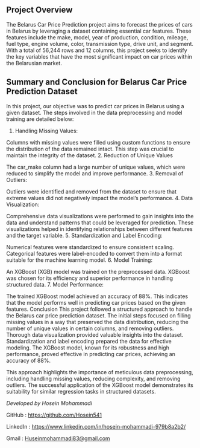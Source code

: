 ## Project Overview

The Belarus Car Price Prediction project aims to forecast the prices of cars in Belarus by leveraging a dataset containing essential car features. These features include the make, model, year of production, condition, mileage, fuel type, engine volume, color, transmission type, drive unit, and segment. With a total of 56,244 rows and 12 columns, this project seeks to identify the key variables that have the most significant impact on car prices within the Belarusian market.

## Summary and Conclusion for Belarus Car Price Prediction Dataset
In this project, our objective was to predict car prices in Belarus using a given dataset. The steps involved in the data preprocessing and model training are detailed below:

1. Handling Missing Values:

Columns with missing values were filled using custom functions to ensure the distribution of the data remained intact. This step was crucial to maintain the integrity of the dataset.
2. Reduction of Unique Values

The car_make column had a large number of unique values, which were reduced to simplify the model and improve performance.
3. Removal of Outliers:

Outliers were identified and removed from the dataset to ensure that extreme values did not negatively impact the model’s performance.
4. Data Visualization:

Comprehensive data visualizations were performed to gain insights into the data and understand patterns that could be leveraged for prediction. These visualizations helped in identifying relationships between different features and the target variable.
5. Standardization and Label Encoding:

Numerical features were standardized to ensure consistent scaling.
Categorical features were label-encoded to convert them into a format suitable for the machine learning model.
6. Model Training:

An XGBoost (XGB) model was trained on the preprocessed data. XGBoost was chosen for its efficiency and superior performance in handling structured data.
7. Model Performance:

The trained XGBoost model achieved an accuracy of 88%. This indicates that the model performs well in predicting car prices based on the given features.
Conclusion
This project followed a structured approach to handle the Belarus car price prediction dataset. The initial steps focused on filling missing values in a way that preserved the data distribution, reducing the number of unique values in certain columns, and removing outliers. Thorough data visualization provided valuable insights into the dataset. Standardization and label encoding prepared the data for effective modeling. The XGBoost model, known for its robustness and high performance, proved effective in predicting car prices, achieving an accuracy of 88%.

This approach highlights the importance of meticulous data preprocessing, including handling missing values, reducing complexity, and removing outliers. The successful application of the XGBoost model demonstrates its suitability for similar regression tasks in structured datasets.

*Developed by Hosein Mohammadi*

GitHub : https://github.com/Hosein541

LinkedIn : https://www.linkedin.com/in/hosein-mohammadi-979b8a2b2/

Gmail : Huseinmohammadi83@gmail.com
